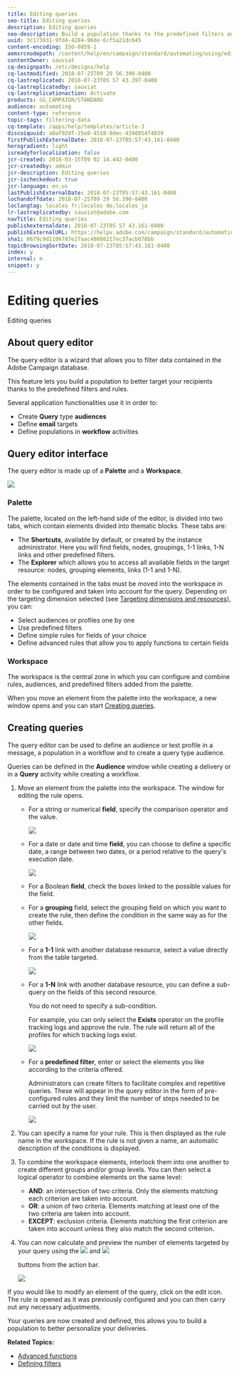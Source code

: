 ```yaml
---
title: Editing queries
seo-title: Editing queries
description: Editing queries
seo-description: Build a population thanks to the predefined filters and rules.
uuid: 3c173931-9fd4-4284-96de-6cf5a21dc645
content-encoding: ISO-8859-1
aemsrcnodepath: /content/help/en/campaign/standard/automating/using/editing-queries
contentOwner: sauviat
cq-designpath: /etc/designs/help
cq-lastmodified: 2018-07-25T09 29 56.390-0400
cq-lastreplicated: 2018-07-23T05 57 43.397-0400
cq-lastreplicatedby: sauviat
cq-lastreplicationaction: Activate
products: SG_CAMPAIGN/STANDARD
audience: automating
content-type: reference
topic-tags: filtering-data
cq-template: /apps/help/templates/article-3
discoiquuid: a0af92df-25e8-4518-9dec-439d854f4039
firstPublishExternalDate: 2018-07-23T05:57:43.161-0400
herogradient: light
isreadyforlocalization: false
jcr-created: 2018-03-15T09 02 14.442-0400
jcr-createdby: admin
jcr-description: Editing queries
jcr-ischeckedout: true
jcr-language: en_us
lastPublishExternalDate: 2018-07-23T05:57:43.161-0400
lochandoffdate: 2018-07-25T09 29 56.390-0400
loclangtag: locales fr;locales de;locales ja
lr-lastreplicatedby: sauviat@adobe.com
navTitle: Editing queries
publishexternaldate: 2018-07-23T05 57 43.161-0400
publishExternalURL: https://helpx.adobe.com/campaign/standard/automating/using/editing-queries.html
sha1: 0679c9d1106787e27aac48608217ec37acb078bb
topicBrowsingSortDate: 2018-07-23T05:57:43.161-0400
index: y
internal: n
snippet: y
---
```


# Editing queries

Editing queries

## About query editor

The query editor is a wizard that allows you to filter data contained in the Adobe Campaign database.

This feature lets you build a population to better target your recipients thanks to the predefined filters and rules.

Several application functionalities use it in order to:

* Create **Query** type **audiences**
* Define **email** targets
* Define populations in **workflow** activities

## Query editor interface

The query editor is made up of a **Palette** and a **Workspace**.

![](assets/query_editor_overview.png)

### Palette

The palette, located on the left-hand side of the editor, is divided into two tabs, which contain elements divided into thematic blocks. These tabs are:

* The **Shortcuts**, available by default, or created by the instance administrator. Here you will find fields, nodes, groupings, 1-1 links, 1-N links and other predefined filters.
* The **Explorer** which allows you to access all available fields in the target resource: nodes, grouping elements, links (1-1 and 1-N).

The elements contained in the tabs must be moved into the workspace in order to be configured and taken into account for the query. Depending on the targeting dimension selected (see [Targeting dimensions and resources](../../automating/using/query.md#targeting-dimensions-and-resources)), you can:

* Select audiences or profiles one by one
* Use predefined filters
* Define simple rules for fields of your choice
* Define advanced rules that allow you to apply functions to certain fields

### Workspace

The workspace is the central zone in which you can configure and combine rules, audiences, and predefined filters added from the palette.

When you move an element from the palette into the workspace, a new window opens and you can start [Creating queries](../../automating/using/editing-queries.md#creating-queries).

## Creating queries

The query editor can be used to define an audience or test profile in a message, a population in a workflow and to create a query type audience.

Queries can be defined in the **Audience** window while creating a delivery or in a **Query** activity while creating a workflow.

1. Move an element from the palette into the workspace. The window for editing the rule opens.

    * For a string or numerical **field**, specify the comparison operator and the value. 
    
      ![](assets/query_editor_audience_definition2.png)

    * For a date or date and time **field**, you can choose to define a specific date, a range between two dates, or a period relative to the query's execution date.
    
      ![](assets/query_editor_date_field.png)

    * For a Boolean **field**, check the boxes linked to the possible values for the field.
    * For a **grouping** field, select the grouping field on which you want to create the rule, then define the condition in the same way as for the other fields.
    
      ![](assets/query_editor_audience_definition4.png)

    * For a **1-1** link with another database resource, select a value directly from the table targeted.
    
      ![](assets/query_editor_audience_definition5.png)

    * For a **1-N** link with another database resource, you can define a sub-query on the fields of this second resource.

      You do not need to specify a sub-condition.

      For example, you can only select the **Exists** operator on the profile tracking logs and approve the rule. The rule will return all of the profiles for which tracking logs exist.
    
      ![](assets/query_editor_audience_definition6.png)

    * For a **predefined filter**, enter or select the elements you like according to the criteria offered.

      Administrators can create filters to facilitate complex and repetitive queries. These will appear in the query editor in the form of pre-configured rules and they limit the number of steps needed to be carried out by the user.
    
      ![](assets/query-editor_filter_email-audience_filter.png)

1. You can specify a name for your rule. This is then displayed as the rule name in the workspace. If the rule is not given a name, an automatic description of the conditions is displayed.
1. To combine the workspace elements, interlock them into one another to create different groups and/or group levels. You can then select a logical operator to combine elements on the same level:

    * **AND**: an intersection of two criteria. Only the elements matching each criterion are taken into account.
    * **OR**: a union of two criteria. Elements matching at least one of the two criteria are taken into account.
    * **EXCEPT**: exclusion criteria. Elements matching the first criterion are taken into account unless they also match the second criterion.

1. You can now calculate and preview the number of elements targeted by your query using the  ![](assets/count.png) and  ![](assets/preview.png)

   buttons from the action bar.

   ![](assets/query_editor_combining_rules.png)

If you would like to modify an element of the query, click on the edit icon. The rule is opened as it was previously configured and you can then carry out any necessary adjustments.

Your queries are now created and defined, this allows you to build a population to better personalize your deliveries.

**Related Topics:**

* [Advanced functions](../../automating/using/advanced-expression-editing.md)
* [Defining filters](../../developing/using/step-4--define-filters.md)

